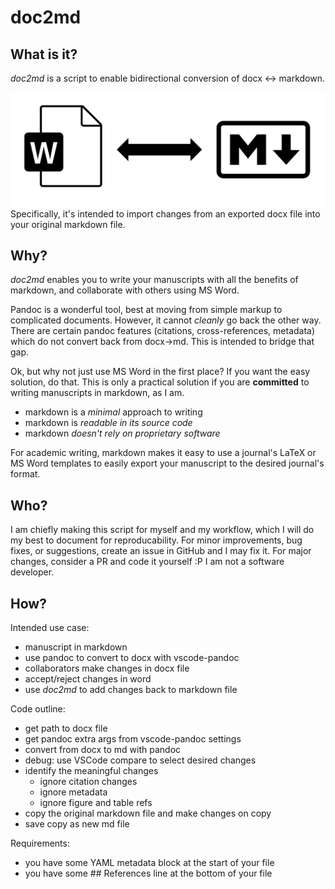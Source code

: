 # doc2md

## What is it?
*doc2md* is a script to enable bidirectional conversion of docx <-> markdown. 

![doc2md](README.png)
Specifically, it's intended to import changes from an exported docx file into your original markdown file.

## Why?
*doc2md* enables you to write your manuscripts with all the benefits of markdown, and collaborate with others using MS Word.

Pandoc is a wonderful tool, best at moving from simple markup to complicated documents. However, it cannot *cleanly* go back the other way. There are certain pandoc features (citations, cross-references, metadata) which do not convert back from docx->md. This is intended to bridge that gap.

Ok, but why not just use MS Word in the first place? If you want the easy solution, do that. This is only a practical solution if you are **committed** to writing manuscripts in markdown, as I am.  
- markdown is a *minimal* approach to writing
- markdown is *readable in its source code*
- markdown *doesn't rely on proprietary software*

For academic writing, markdown makes it easy to use a journal's LaTeX or MS Word templates to easily export your manuscript to the desired journal's format.

## Who?
I am chiefly making this script for myself and my workflow, which I will do my best to document for reproducability. For minor improvements, bug fixes, or suggestions, create an issue in GitHub and I may fix it. For major changes, consider a PR and code it yourself :P I am not a software developer.


## How?
Intended use case:
- manuscript in markdown
- use pandoc to convert to docx with vscode-pandoc
- collaborators make changes in docx file
- accept/reject changes in word
- use *doc2md* to add changes back to markdown file

Code outline:
- get path to docx file
- get pandoc extra args from vscode-pandoc settings
- convert from docx to md with pandoc
- debug: use VSCode compare to select desired changes
- identify the meaningful changes
    - ignore citation changes
    - ignore metadata
    - ignore figure and table refs
- copy the original markdown file and make changes on copy
- save copy as new md file

Requirements:
- you have some YAML metadata block at the start of your file
- you have some ## References line at the bottom of your file